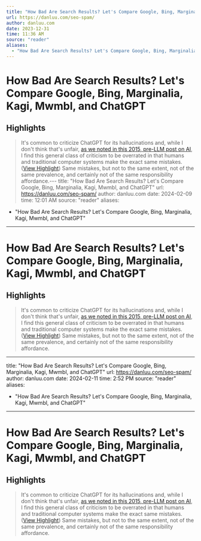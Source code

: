 ```yaml
---
title: "How Bad Are Search Results? Let's Compare Google, Bing, Marginalia, Kagi, Mwmbl, and ChatGPT"
url: https://danluu.com/seo-spam/
author: danluu.com
date: 2023-12-31
time: 11:36 AM
source: "reader"
aliases:
  - "How Bad Are Search Results? Let's Compare Google, Bing, Marginalia, Kagi, Mwmbl, and ChatGPT"
---
```

# How Bad Are Search Results? Let's Compare Google, Bing, Marginalia, Kagi, Mwmbl, and ChatGPT
## Highlights
> It's common to criticize ChatGPT for its hallucinations and, while I don't think that's unfair, [as we noted in this 2015, pre-LLM post on AI](https://danluu.com/customer-service/), I find this general class of criticism to be overrated in that humans and traditional computer systems make the exact same mistakes. ([View Highlight](https://read.readwise.io/read/01hjzsahwemta1nkdr5qtrfzdx))
Same mistakes, but not to the same extent, not of the same prevalence, and certainly not of the same responsibility affordance.---
title: "How Bad Are Search Results? Let's Compare Google, Bing, Marginalia, Kagi, Mwmbl, and ChatGPT"
url: https://danluu.com/seo-spam/
author: danluu.com
date: 2024-02-09
time: 12:01 AM
source: "reader"
aliases:
  - "How Bad Are Search Results? Let's Compare Google, Bing, Marginalia, Kagi, Mwmbl, and ChatGPT"
---
# How Bad Are Search Results? Let's Compare Google, Bing, Marginalia, Kagi, Mwmbl, and ChatGPT

## Highlights
> It's common to criticize ChatGPT for its hallucinations and, while I don't think that's unfair, [as we noted in this 2015, pre-LLM post on AI](https://danluu.com/customer-service/), I find this general class of criticism to be overrated in that humans and traditional computer systems make the exact same mistakes. ([View Highlight](https://read.readwise.io/read/01hjzsahwemta1nkdr5qtrfzdx))
Same mistakes, but not to the same extent, not of the same prevalence, and certainly not of the same responsibility affordance.

---
title: "How Bad Are Search Results? Let's Compare Google, Bing, Marginalia, Kagi, Mwmbl, and ChatGPT"
url: https://danluu.com/seo-spam/
author: danluu.com
date: 2024-02-11
time: 2:52 PM
source: "reader"
aliases:
  - "How Bad Are Search Results? Let's Compare Google, Bing, Marginalia, Kagi, Mwmbl, and ChatGPT"
---
# How Bad Are Search Results? Let's Compare Google, Bing, Marginalia, Kagi, Mwmbl, and ChatGPT

## Highlights
> It's common to criticize ChatGPT for its hallucinations and, while I don't think that's unfair, [as we noted in this 2015, pre-LLM post on AI](https://danluu.com/customer-service/), I find this general class of criticism to be overrated in that humans and traditional computer systems make the exact same mistakes. ([View Highlight](https://read.readwise.io/read/01hjzsahwemta1nkdr5qtrfzdx))
Same mistakes, but not to the same extent, not of the same prevalence, and certainly not of the same responsibility affordance.

